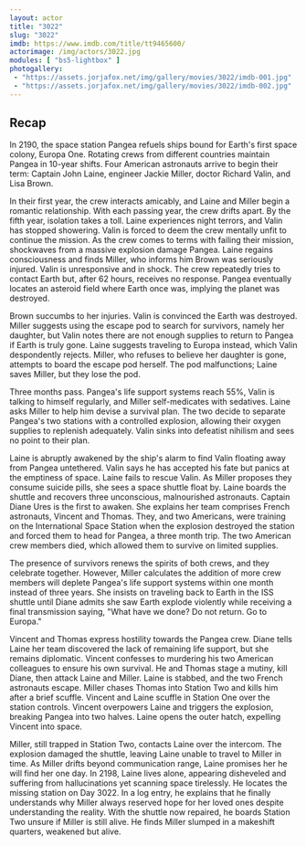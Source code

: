 ```yaml
---
layout: actor
title: "3022"
slug: "3022"
imdb: https://www.imdb.com/title/tt9465600/
actorimage: /img/actors/3022.jpg
modules: [ "bs5-lightbox" ]
photogallery:
 - "https://assets.jorjafox.net/img/gallery/movies/3022/imdb-001.jpg"
 - "https://assets.jorjafox.net/img/gallery/movies/3022/imdb-002.jpg"
---
```


## Recap

In 2190, the space station Pangea refuels ships bound for Earth's first space colony, Europa One. Rotating crews from different countries maintain Pangea in 10-year shifts. Four American astronauts arrive to begin their term: Captain John Laine, engineer Jackie Miller, doctor Richard Valin, and Lisa Brown.

In their first year, the crew interacts amicably, and Laine and Miller begin a romantic relationship. With each passing year, the crew drifts apart. By the fifth year, isolation takes a toll. Laine experiences night terrors, and Valin has stopped showering. Valin is forced to deem the crew mentally unfit to continue the mission. As the crew comes to terms with failing their mission, shockwaves from a massive explosion damage Pangea. Laine regains consciousness and finds Miller, who informs him Brown was seriously injured. Valin is unresponsive and in shock. The crew repeatedly tries to contact Earth but, after 62 hours, receives no response. Pangea eventually locates an asteroid field where Earth once was, implying the planet was destroyed.

Brown succumbs to her injuries. Valin is convinced the Earth was destroyed. Miller suggests using the escape pod to search for survivors, namely her daughter, but Valin notes there are not enough supplies to return to Pangea if Earth is truly gone. Laine suggests traveling to Europa instead, which Valin despondently rejects. Miller, who refuses to believe her daughter is gone, attempts to board the escape pod herself. The pod malfunctions; Laine saves Miller, but they lose the pod.

Three months pass. Pangea's life support systems reach 55%, Valin is talking to himself regularly, and Miller self-medicates with sedatives. Laine asks Miller to help him devise a survival plan. The two decide to separate Pangea's two stations with a controlled explosion, allowing their oxygen supplies to replenish adequately. Valin sinks into defeatist nihilism and sees no point to their plan.

Laine is abruptly awakened by the ship's alarm to find Valin floating away from Pangea untethered. Valin says he has accepted his fate but panics at the emptiness of space. Laine fails to rescue Valin. As Miller proposes they consume suicide pills, she sees a space shuttle float by. Laine boards the shuttle and recovers three unconscious, malnourished astronauts. Captain Diane Ures is the first to awaken. She explains her team comprises French astronauts, Vincent and Thomas. They, and two Americans, were training on the International Space Station when the explosion destroyed the station and forced them to head for Pangea, a three month trip. The two American crew members died, which allowed them to survive on limited supplies.

The presence of survivors renews the spirits of both crews, and they celebrate together. However, Miller calculates the addition of more crew members will deplete Pangea's life support systems within one month instead of three years. She insists on traveling back to Earth in the ISS shuttle until Diane admits she saw Earth explode violently while receiving a final transmission saying, "What have we done? Do not return. Go to Europa."

Vincent and Thomas express hostility towards the Pangea crew. Diane tells Laine her team discovered the lack of remaining life support, but she remains diplomatic. Vincent confesses to murdering his two American colleagues to ensure his own survival. He and Thomas stage a mutiny, kill Diane, then attack Laine and Miller. Laine is stabbed, and the two French astronauts escape. Miller chases Thomas into Station Two and kills him after a brief scuffle. Vincent and Laine scuffle in Station One over the station controls. Vincent overpowers Laine and triggers the explosion, breaking Pangea into two halves. Laine opens the outer hatch, expelling Vincent into space.

Miller, still trapped in Station Two, contacts Laine over the intercom. The explosion damaged the shuttle, leaving Laine unable to travel to Miller in time. As Miller drifts beyond communication range, Laine promises her he will find her one day. In 2198, Laine lives alone, appearing disheveled and suffering from hallucinations yet scanning space tirelessly. He locates the missing station on Day 3022. In a log entry, he explains that he finally understands why Miller always reserved hope for her loved ones despite understanding the reality. With the shuttle now repaired, he boards Station Two unsure if Miller is still alive. He finds Miller slumped in a makeshift quarters, weakened but alive.
